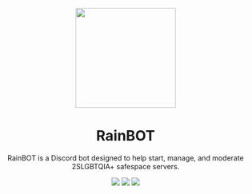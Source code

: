 <p align="center">
   <img src="https://user-images.githubusercontent.com/91763194/194432987-dab50848-4a28-4130-9600-cbf3b4546b05.png" width=200 height=200</img>
</p>
<h1 align="center">RainBOT</h1>
<p align = "center">RainBOT is a Discord bot designed to help start, manage, and moderate 2SLGBTQIA+ safespace servers.</p>
<p align = "center">
   <a href="https://github.com/BujjuIsDumb/RainBOT/issues"><img src="https://img.shields.io/github/issues/BujjuIsDumb/RainBOT"></a>
   <a href="https://github.com/BujjuIsDumb/RainBOT/commits/master"><img src="https://img.shields.io/github/last-commit/BujjuIsDumb/RainBOT?color=%23fc8803"></a>
   <a href="https://github.com/BujjuIsDumb/RainBOT/blob/master/LICENSE"><img src="https://img.shields.io/github/license/BujjuIsDumb/RainBOT"></a>
</p>
